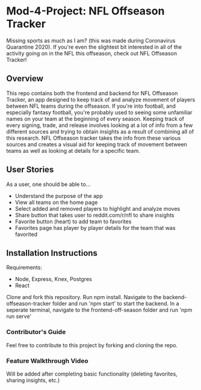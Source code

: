 # Mod-4-Project: NFL Offseason Tracker
Missing sports as much as I am? (this was made during Coronavirus Quarantine 2020). If you're even the slightest bit interested in all of the activity going on in the NFL this offseason, check out NFL Offseason Tracker!

## Overview
This repo contains both the frontend and backend for NFL Offseason Tracker, an app designed to keep track of and analyze movement of players between NFL teams during the offseason. If you're into football, and especially fantasy football, you're probably used to seeing some unfamiliar names on your team at the beginning of every season. Keeping track of every signing, trade, and release involves looking at a lot of info from a few different sources and trying to obtain insights as a result of combining all of this research. NFL Offseason tracker takes the info from these various sources and creates a visual aid for keeping track of movement between teams as well as looking at details for a specific team.

## User Stories
As a user, one should be able to...

* Understand the purpose of the app
* View all teams on the home page
* Select added and removed players to highlight and analyze moves
* Share button that takes user to reddit.com/r/nfl to share insights
* Favorite button (heart) to add team to favorites
* Favorites page has player by player details for the team that was favorited

## Installation Instructions
Requirements:
* Node, Express, Knex, Postgres
* React

Clone and fork this repository. Run npm install. Navigate to the backend-offseason-tracker folder and run 'npm start' to start the backend. In a seperate terminal, navigate to the frontend-off-season folder and run 'npm run serve'

### Contributor's Guide
Feel free to contribute to this project by forking and cloning the repo.

### Feature Walkthrough Video
Will be added after completing basic functionality (deleting favorites, sharing insights, etc.)

